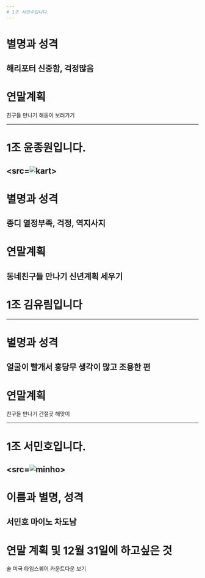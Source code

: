 ```yaml
---
# 1조 서민수입니다.
---
```

# 별명과 성격
해리포터
신중함, 걱정많음
---
# 연말계획
친구들 만나기
해돋이 보러가기

---
# 1조 윤종원입니다.
<src=![kart](https://user-images.githubusercontent.com/45934804/50434029-1015a180-091f-11e9-96b5-a63a7e070af3.png)>
---
# 별명과 성격
종디 
열정부족, 걱정, 역지사지
---
# 연말계획
동네친구들 만나기
신년계획 세우기
---
# 1조 김유림입니다
---
# 별명과 성격
얼굴이 빨개서 홍당무
생각이 많고 조용한 편
---
# 연말계획
친구들 만나기
간절곶 해맞이

---
# 1조 서민호입니다.
<src=![minho](https://user-images.githubusercontent.com/45934804/50434132-96ca7e80-091f-11e9-88b9-88e0f149e6e2.png)>
---
# 이름과 별명, 성격
서민호
마이노
차도남
---
# 연말 계획 및 12월 31일에 하고싶은 것
술
미국 타임스퀘어 카운트다운 보기
